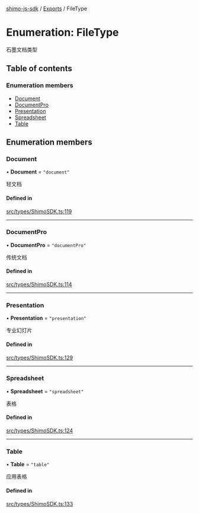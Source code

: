 [shimo-js-sdk](../README.md) / [Exports](../modules.md) / FileType

# Enumeration: FileType

石墨文档类型

## Table of contents

### Enumeration members

- [Document](FileType.md#document)
- [DocumentPro](FileType.md#documentpro)
- [Presentation](FileType.md#presentation)
- [Spreadsheet](FileType.md#spreadsheet)
- [Table](FileType.md#table)

## Enumeration members

### Document

• **Document** = `"document"`

轻文档

#### Defined in

[src/types/ShimoSDK.ts:119](https://github.com/shimohq/shimo-js-sdk/blob/901dedd/src/types/ShimoSDK.ts#L119)

___

### DocumentPro

• **DocumentPro** = `"documentPro"`

传统文档

#### Defined in

[src/types/ShimoSDK.ts:114](https://github.com/shimohq/shimo-js-sdk/blob/901dedd/src/types/ShimoSDK.ts#L114)

___

### Presentation

• **Presentation** = `"presentation"`

专业幻灯片

#### Defined in

[src/types/ShimoSDK.ts:129](https://github.com/shimohq/shimo-js-sdk/blob/901dedd/src/types/ShimoSDK.ts#L129)

___

### Spreadsheet

• **Spreadsheet** = `"spreadsheet"`

表格

#### Defined in

[src/types/ShimoSDK.ts:124](https://github.com/shimohq/shimo-js-sdk/blob/901dedd/src/types/ShimoSDK.ts#L124)

___

### Table

• **Table** = `"table"`

应用表格

#### Defined in

[src/types/ShimoSDK.ts:133](https://github.com/shimohq/shimo-js-sdk/blob/901dedd/src/types/ShimoSDK.ts#L133)
